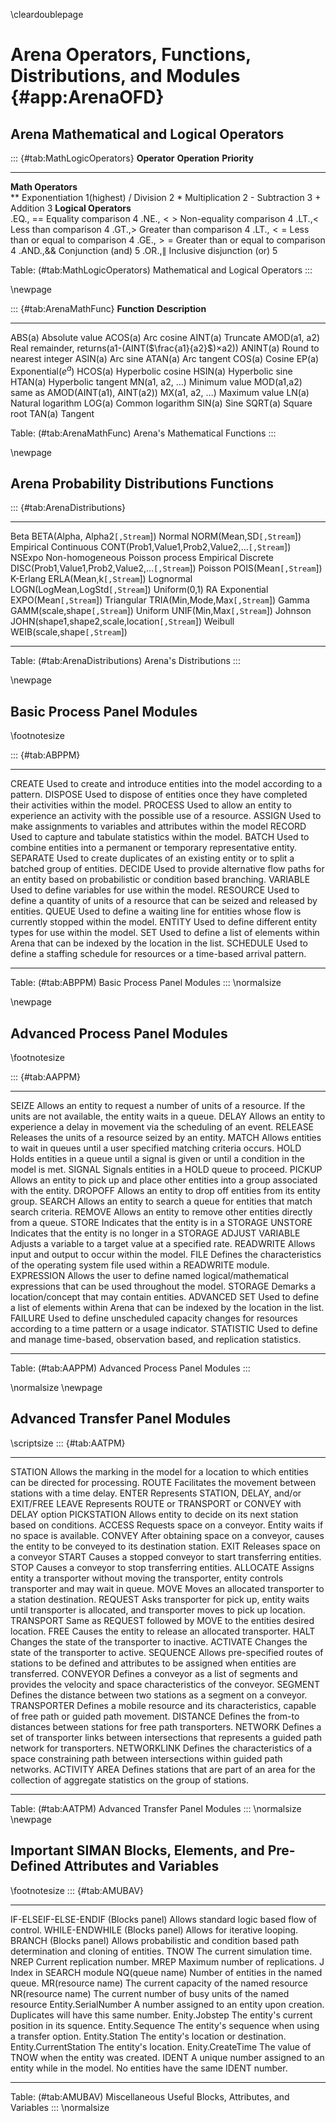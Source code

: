 \cleardoublepage 

# Arena Operators, Functions, Distributions, and Modules {#app:ArenaOFD}

## Arena Mathematical and Logical Operators

::: {#tab:MathLogicOperators}
  **Operator**            **Operation**                          **Priority**
  ----------------------- ------------------------------------- --------------
  **Math Operators**                                            
  $\ast\ast$              Exponentiation                          1(highest)
  $/$                     Division                                    2
  $\ast$                  Multiplication                              2
  \-                      Subtraction                                 3
  \+                      Addition                                    3
  **Logical Operators**                                         
  .EQ., ==                Equality comparison                         4
  .NE.,$<>$               Non-equality comparison                     4
  .LT.,$<$                Less than comparison                        4
  .GT.,$>$                Greater than comparison                     4
  .LT.,$<=$               Less than or equal to comparison            4
  .GE.,$>=$               Greater than or equal to comparison         4
  .AND.,&&                Conjunction (and)                           5
  .OR.,$\|$               Inclusive disjunction (or)                  5

  Table: (\#tab:MathLogicOperators) Mathematical and Logical Operators
:::

\newpage

::: {#tab:ArenaMathFunc}
  **Function**                                   **Description**
  ---------------------- ---------------------------------------------------------------
  ABS(a)                                         Absolute value
  ACOS(a)                                          Arc cosine
  AINT(a)                                           Truncate
  AMOD(a1, a2)            Real remainder, returns(a1-(AINT($\frac{a1}{a2}$)$\times$a2))
  ANINT(a)                                  Round to nearest integer
  ASIN(a)                                           Arc sine
  ATAN(a)                                          Arc tangent
  COS(a)                                             Cosine
  EP(a)                                        Exponential($e^a$)
  HCOS(a)                                       Hyperbolic cosine
  HSIN(a)                                        Hyperbolic sine
  HTAN(a)                                      Hyperbolic tangent
  MN(a1, a2, $\ldots$)                            Minimum value
  MOD(a1,a2)                            same as AMOD(AINT(a1), AINT(a2))
  MX(a1, a2, $\ldots$)                            Maximum value
  LN(a)                                         Natural logarithm
  LOG(a)                                        Common logarithm
  SIN(a)                                              Sine
  SQRT(a)                                          Square root
  TAN(a)                                             Tangent

  Table: (\#tab:ArenaMathFunc) Arena's Mathematical Functions
:::

\newpage

## Arena Probability Distributions Functions

::: {#tab:ArenaDistributions}
  ---------------------- -----------------------------------------------------
  Beta                   BETA(Alpha, Alpha2`[,Stream`])
  Normal                 NORM(Mean,SD`[,Stream`])
  Empirical Continuous   CONT(Prob1,Value1,Prob2,Value2,$\ldots$`[,Stream`])
  NSExpo                 Non-homogeneous Poisson process
  Empirical Discrete     DISC(Prob1,Value1,Prob2,Value2,$\ldots$`[,Stream`])
  Poisson                POIS(Mean`[,Stream`])
  K-Erlang               ERLA(Mean,k`[,Stream`])
  Lognormal              LOGN(LogMean,LogStd`[,Stream`])
  Uniform(0,1)           RA
  Exponential            EXPO(Mean`[,Stream`])
  Triangular             TRIA(Min,Mode,Max`[,Stream`])
  Gamma                  GAMM(scale,shape`[,Stream`])
  Uniform                UNIF(Min,Max`[,Stream`])
  Johnson                JOHN(shape1,shape2,scale,location`[,Stream`])
  Weibull                WEIB(scale,shape`[,Stream`])
  ---------------------- -----------------------------------------------------

  Table: (\#tab:ArenaDistributions) Arena's Distributions
:::

\newpage


## Basic Process Panel Modules

\footnotesize

::: {#tab:ABPPM}
  ---------- -----------------------------------------------------------------------------------------------------------
  CREATE     Used to create and introduce entities into the model according to a pattern.
  DISPOSE    Used to dispose of entities once they have completed their activities within the model.
  PROCESS    Used to allow an entity to experience an activity with the possible use of a resource.
  ASSIGN     Used to make assignments to variables and attributes within the model
  RECORD     Used to capture and tabulate statistics within the model.
  BATCH      Used to combine entities into a permanent or temporary representative entity.
  SEPARATE   Used to create duplicates of an existing entity or to split a batched group of entities.
  DECIDE     Used to provide alternative flow paths for an entity based on probabilistic or condition based branching.
  VARIABLE   Used to define variables for use within the model.
  RESOURCE   Used to define a quantity of units of a resource that can be seized and released by entities.
  QUEUE      Used to define a waiting line for entities whose flow is currently stopped within the model.
  ENTITY     Used to define different entity types for use within the model.
  SET        Used to define a list of elements within Arena that can be indexed by the location in the list.
  SCHEDULE   Used to define a staffing schedule for resources or a time-based arrival pattern.
  ---------- -----------------------------------------------------------------------------------------------------------

  Table: (\#tab:ABPPM) Basic Process Panel Modules
:::
\normalsize

\newpage

## Advanced Process Panel Modules

\footnotesize

::: {#tab:AAPPM}
  ----------------- ---------------------------------------------------------------------------------------------------------------------------
  SEIZE             Allows an entity to request a number of units of a resource. If the units are not available, the entity waits in a queue.
  DELAY             Allows an entity to experience a delay in movement via the scheduling of an event.
  RELEASE           Releases the units of a resource seized by an entity.
  MATCH             Allows entities to wait in queues until a user specified matching criteria occurs.
  HOLD              Holds entities in a queue until a signal is given or until a condition in the model is met.
  SIGNAL            Signals entities in a HOLD queue to proceed.
  PICKUP            Allows an entity to pick up and place other entities into a group associated with the entity.
  DROPOFF           Allows an entity to drop off entities from its entity group.
  SEARCH            Allows an entity to search a queue for entities that match search criteria.
  REMOVE            Allows an entity to remove other entities directly from a queue.
  STORE             Indicates that the entity is in a STORAGE
  UNSTORE           Indicates that the entity is no longer in a STORAGE
  ADJUST VARIABLE   Adjusts a variable to a target value at a specified rate.
  READWRITE         Allows input and output to occur within the model.
  FILE              Defines the characteristics of the operating system file used within a READWRITE module.
  EXPRESSION        Allows the user to define named logical/mathematical expressions that can be used throughout the model.
  STORAGE           Demarks a location/concept that may contain entities.
  ADVANCED SET      Used to define a list of elements within Arena that can be indexed by the location in the list.
  FAILURE           Used to define unscheduled capacity changes for resources according to a time pattern or a usage indicator.
  STATISTIC         Used to define and manage time-based, observation based, and replication statistics.
  ----------------- ---------------------------------------------------------------------------------------------------------------------------

  Table: (\#tab:AAPPM) Advanced Process Panel Modules
:::

\normalsize
\newpage

## Advanced Transfer Panel Modules
\scriptsize
::: {#tab:AATPM}
  --------------- ---------------------------------------------------------------------------------------------------------------------
  STATION         Allows the marking in the model for a location to which entities can be directed for processing.
  ROUTE           Facilitates the movement between stations with a time delay.
  ENTER           Represents STATION, DELAY, and/or EXIT/FREE
  LEAVE           Represents ROUTE or TRANSPORT or CONVEY with DELAY option
  PICKSTATION     Allows entity to decide on its next station based on conditions.
  ACCESS          Requests space on a conveyor. Entity waits if no space is available.
  CONVEY          After obtaining space on a conveyor, causes the entity to be conveyed to its destination station.
  EXIT            Releases space on a conveyor
  START           Causes a stopped conveyor to start transferring entities.
  STOP            Causes a conveyor to stop transferring entities.
  ALLOCATE        Assigns entity a transporter without moving the transporter, entity controls transporter and may wait in queue.
  MOVE            Moves an allocated transporter to a station destination.
  REQUEST         Asks transporter for pick up, entity waits until transporter is allocated, and transporter moves to pick up location.
  TRANSPORT       Same as REQUEST followed by MOVE to the entities desired location.
  FREE            Causes the entity to release an allocated transporter.
  HALT            Changes the state of the transporter to inactive.
  ACTIVATE        Changes the state of the transporter to active.
  SEQUENCE        Allows pre-specified routes of stations to be defined and attributes to be assigned when entities are transferred.
  CONVEYOR        Defines a conveyor as a list of segments and provides the velocity and space characteristics of the conveyor.
  SEGMENT         Defines the distance between two stations as a segment on a conveyor.
  TRANSPORTER     Defines a mobile resource and its characteristics, capable of free path or guided path movement.
  DISTANCE        Defines the from-to distances between stations for free path transporters.
  NETWORK         Defines a set of transporter links between intersections that represents a guided path network for transporters.
  NETWORKLINK     Defines the characteristics of a space constraining path between intersections within guided path networks.
  ACTIVITY AREA   Defines stations that are part of an area for the collection of aggregate statistics on the group of stations.
  --------------- ---------------------------------------------------------------------------------------------------------------------

  Table: (\#tab:AATPM) Advanced Transfer Panel Modules
:::
\normalsize
\newpage

## Important SIMAN Blocks, Elements, and Pre-Defined Attributes and Variables
\footnotesize
::: {#tab:AMUBAV}
  ----------------------- ---------------------------------------------------------------------------------------------------
  IF-ELSEIF-ELSE-ENDIF    (Blocks panel) Allows standard logic based flow of control.
  WHILE-ENDWHILE          (Blocks panel) Allows for iterative looping.
  BRANCH                  (Blocks panel) Allows probabilistic and condition based path determination and cloning of entities.
  TNOW                    The current simulation time.
  NREP                    Current replication number.
  MREP                    Maximum number of replications.
  J                       Index in SEARCH module
  NQ(queue name)          Number of entities in the named queue.
  MR(resource name)       The current capacity of the named resource
  NR(resource name)       The current number of busy units of the named resource
  Entity.SerialNumber     A number assigned to an entity upon creation. Duplicates will have this same number.
  Enity.Jobstep           The entity's current position in its squence.
  Entity.Sequence         The entity's sequence when using a transfer option.
  Entity.Station          The entity's location or destination.
  Entity.CurrentStation   The entity's location.
  Enity.CreateTime        The value of TNOW when the entity was created.
  IDENT                   A unique number assigned to an entity while in the model. No entities have the same IDENT number.
  ----------------------- ---------------------------------------------------------------------------------------------------

  Table: (\#tab:AMUBAV) Miscellaneous Useful Blocks, Attributes, and Variables
:::
\normalsize

